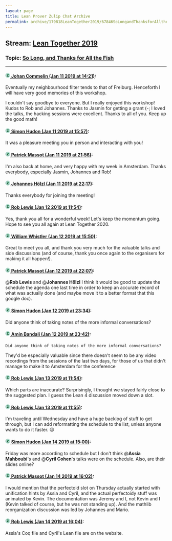 ```yaml
---
layout: page
title: Lean Prover Zulip Chat Archive 
permalink: archive/179818LeanTogether2019/67846SoLongandThanksforAlltheFish.html
---
```


## Stream: [Lean Together 2019](index.html)
### Topic: [So Long, and Thanks for All the Fish](67846SoLongandThanksforAlltheFish.html)

---

#### [![Click to go to Zulip](../../assets/img/zulip2.png) Johan Commelin (Jan 11 2019 at 14:21)](https://leanprover.zulipchat.com/#narrow/stream/179818-Lean%20Together%202019/topic/So%20Long%2C%20and%20Thanks%20for%20All%20the%20Fish/near/154916334):
Eventually my neighbourhood filter tends to that of Freiburg.
Henceforth I will have very good memories of this workshop.

I couldn't say goodbye to everyone. But I really enjoyed this workshop! Kudos to Rob and Johannes. Thanks to Jasmin for getting a grant (-; I loved the talks, the hacking sessions were excellent. Thanks to all of you.
Keep up the good math!

#### [![Click to go to Zulip](../../assets/img/zulip2.png) Simon Hudon (Jan 11 2019 at 15:57)](https://leanprover.zulipchat.com/#narrow/stream/179818-Lean%20Together%202019/topic/So%20Long%2C%20and%20Thanks%20for%20All%20the%20Fish/near/154922019):
It was a pleasure meeting you in person and interacting with you!

#### [![Click to go to Zulip](../../assets/img/zulip2.png) Patrick Massot (Jan 11 2019 at 21:56)](https://leanprover.zulipchat.com/#narrow/stream/179818-Lean%20Together%202019/topic/So%20Long%2C%20and%20Thanks%20for%20All%20the%20Fish/near/154946525):
I'm also back at home, and very happy with my week in Amsterdam. Thanks everybody, especially Jasmin, Johannes and Rob!

#### [![Click to go to Zulip](../../assets/img/zulip2.png) Johannes Hölzl (Jan 11 2019 at 22:17)](https://leanprover.zulipchat.com/#narrow/stream/179818-Lean%20Together%202019/topic/So%20Long%2C%20and%20Thanks%20for%20All%20the%20Fish/near/154947780):
Thanks everybody for joining the meeting!

#### [![Click to go to Zulip](../../assets/img/zulip2.png) Rob Lewis (Jan 12 2019 at 11:54)](https://leanprover.zulipchat.com/#narrow/stream/179818-Lean%20Together%202019/topic/So%20Long%2C%20and%20Thanks%20for%20All%20the%20Fish/near/154979280):
Yes, thank you all for a wonderful week! Let's keep the momentum going. Hope to see you all again at Lean Together 2020.

#### [![Click to go to Zulip](../../assets/img/zulip2.png) William Whistler (Jan 12 2019 at 15:50)](https://leanprover.zulipchat.com/#narrow/stream/179818-Lean%20Together%202019/topic/So%20Long%2C%20and%20Thanks%20for%20All%20the%20Fish/near/154986668):
Great to meet you all, and thank you very much for the valuable talks and side discussions (and of course, thank you once again to the organisers for making it all happen!).

#### [![Click to go to Zulip](../../assets/img/zulip2.png) Patrick Massot (Jan 12 2019 at 22:07)](https://leanprover.zulipchat.com/#narrow/stream/179818-Lean%20Together%202019/topic/So%20Long%2C%20and%20Thanks%20for%20All%20the%20Fish/near/154999762):
@**Rob Lewis** and @**Johannes Hölzl** I think it would be good to update the schedule the agenda one last time in order to keep an accurate record of what was actually done (and maybe move it to a better format that this google doc).

#### [![Click to go to Zulip](../../assets/img/zulip2.png) Simon Hudon (Jan 12 2019 at 23:34)](https://leanprover.zulipchat.com/#narrow/stream/179818-Lean%20Together%202019/topic/So%20Long%2C%20and%20Thanks%20for%20All%20the%20Fish/near/155002535):
Did anyone think of taking notes of the more informal conversations?

#### [![Click to go to Zulip](../../assets/img/zulip2.png) Amin Bandali (Jan 12 2019 at 23:42)](https://leanprover.zulipchat.com/#narrow/stream/179818-Lean%20Together%202019/topic/So%20Long%2C%20and%20Thanks%20for%20All%20the%20Fish/near/155002800):
```quote
Did anyone think of taking notes of the more informal conversations?
```
 They'd be especially valuable since there doesn't seem to be any video recordings from the sessions of the last two days, for those of us that didn't manage to make it to Amsterdam for the conference

#### [![Click to go to Zulip](../../assets/img/zulip2.png) Rob Lewis (Jan 13 2019 at 11:54)](https://leanprover.zulipchat.com/#narrow/stream/179818-Lean%20Together%202019/topic/So%20Long%2C%20and%20Thanks%20for%20All%20the%20Fish/near/155026014):
Which parts are inaccurate? Surprisingly, I thought we stayed fairly close to the suggested plan. I guess the Lean 4 discussion moved down a slot.

#### [![Click to go to Zulip](../../assets/img/zulip2.png) Rob Lewis (Jan 13 2019 at 11:55)](https://leanprover.zulipchat.com/#narrow/stream/179818-Lean%20Together%202019/topic/So%20Long%2C%20and%20Thanks%20for%20All%20the%20Fish/near/155026070):
I'm traveling until Wednesday and have a huge backlog of stuff to get through, but I can add reformatting the schedule to the list, unless anyone wants to do it faster. :wink:

#### [![Click to go to Zulip](../../assets/img/zulip2.png) Simon Hudon (Jan 14 2019 at 15:00)](https://leanprover.zulipchat.com/#narrow/stream/179818-Lean%20Together%202019/topic/So%20Long%2C%20and%20Thanks%20for%20All%20the%20Fish/near/155085564):
Friday was more according to schedule but I don't think @**Assia Mahboubi**'s and @**Cyril Cohen**'s talks were on the schedule. Also, are their slides online?

#### [![Click to go to Zulip](../../assets/img/zulip2.png) Patrick Massot (Jan 14 2019 at 16:02)](https://leanprover.zulipchat.com/#narrow/stream/179818-Lean%20Together%202019/topic/So%20Long%2C%20and%20Thanks%20for%20All%20the%20Fish/near/155089843):
I would mention that the perfectoid slot on Thursday actually started with unification hints by Assia and Cyril, and the actual perfectoidy stuff was animated by Kevin. The documentation was Jeremy and I, not Kevin and I (Kevin talked of course, but he was not standing up). And the mathlib reorganization discussion was led by Johannes and Mario.

#### [![Click to go to Zulip](../../assets/img/zulip2.png) Rob Lewis (Jan 14 2019 at 16:04)](https://leanprover.zulipchat.com/#narrow/stream/179818-Lean%20Together%202019/topic/So%20Long%2C%20and%20Thanks%20for%20All%20the%20Fish/near/155090030):
Assia's Coq file and Cyril's Lean file are on the website.

